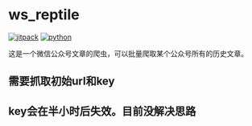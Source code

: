# ws_reptile
[![jitpack](https://jitpack.io/v/cfq086/ws_reptile.svg)](https://jitpack.io/#cfq086/ws_reptile/) 
[![python](https://img.shields.io/badge/python-3.6%7C3.7%7C3.8-blue.svg)](https://jitpack.io/#cfq086/ws_reptile/) 


这是一个微信公众号文章的爬虫，可以批量爬取某个公众号所有的历史文章。

## 需要抓取初始url和key
## key会在半小时后失效。目前没解决思路
